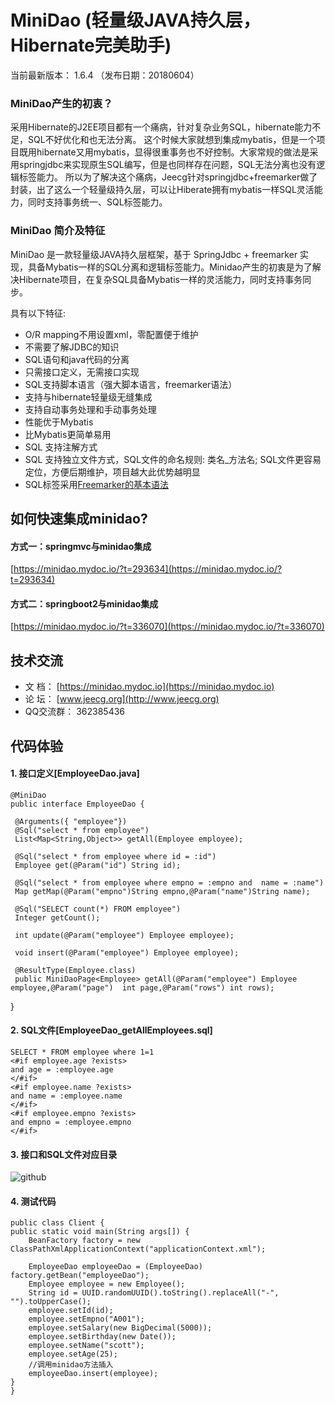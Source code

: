 MiniDao (轻量级JAVA持久层，Hibernate完美助手)
=======
当前最新版本： 1.6.4 （发布日期：20180604）

### MiniDao产生的初衷？

  采用Hibernate的J2EE项目都有一个痛病，针对复杂业务SQL，hibernate能力不足，SQL不好优化和也无法分离。 这个时候大家就想到集成mybatis，但是一个项目既用hibernate又用mybatis，显得很重事务也不好控制。大家常规的做法是采用springjdbc来实现原生SQL编写，但是也同样存在问题，SQL无法分离也没有逻辑标签能力。
  所以为了解决这个痛病，Jeecg针对springjdbc+freemarker做了封装，出了这么一个轻量级持久层，可以让Hiberate拥有mybatis一样SQL灵活能力，同时支持事务统一、SQL标签能力。


### MiniDao 简介及特征

MiniDao 是一款轻量级JAVA持久层框架，基于 SpringJdbc + freemarker 实现，具备Mybatis一样的SQL分离和逻辑标签能力。Minidao产生的初衷是为了解决Hibernate项目，在复杂SQL具备Mybatis一样的灵活能力，同时支持事务同步。 


具有以下特征:

*  O/R mapping不用设置xml，零配置便于维护
* 不需要了解JDBC的知识
* SQL语句和java代码的分离
* 只需接口定义，无需接口实现
* SQL支持脚本语言（强大脚本语言，freemarker语法）
* 支持与hibernate轻量级无缝集成
* 支持自动事务处理和手动事务处理
* 性能优于Mybatis
* 比Mybatis更简单易用
* SQL 支持注解方式
* SQL 支持独立文件方式，SQL文件的命名规则: 类名_方法名; SQL文件更容易定位，方便后期维护，项目越大此优势越明显
* SQL标签采用[Freemarker的基本语法](http://blog.csdn.net/zhangdaiscott/article/details/77505453)


如何快速集成minidao?
-----------------------------------
#### 方式一：springmvc与minidao集成
[https://minidao.mydoc.io/?t=293634](https://minidao.mydoc.io/?t=293634)

#### 方式二：springboot2与minidao集成
[https://minidao.mydoc.io/?t=336070](https://minidao.mydoc.io/?t=336070)
		

技术交流
-----------------------------------
* 文 档： [https://minidao.mydoc.io](https://minidao.mydoc.io)
* 论 坛： [www.jeecg.org](http://www.jeecg.org)
* QQ交流群： 362385436


	
	
代码体验
-----------------------------------
#### 1. 接口定义[EmployeeDao.java]  
    @MiniDao
    public interface EmployeeDao {
	
     @Arguments({ "employee"})
	 @Sql("select * from employee")
	 List<Map<String,Object>> getAll(Employee employee);
    
     @Sql("select * from employee where id = :id")
	 Employee get(@Param("id") String id);
    
	 @Sql("select * from employee where empno = :empno and  name = :name")
     Map getMap(@Param("empno")String empno,@Param("name")String name);

     @Sql("SELECT count(*) FROM employee")
     Integer getCount();

     int update(@Param("employee") Employee employee);

     void insert(@Param("employee") Employee employee);
	 
	 @ResultType(Employee.class)
	 public MiniDaoPage<Employee> getAll(@Param("employee") Employee employee,@Param("page")  int page,@Param("rows") int rows);
   }
    
    
#### 2. SQL文件[EmployeeDao_getAllEmployees.sql]
    SELECT * FROM employee where 1=1 
    <#if employee.age ?exists>
	and age = :employee.age
    </#if>
    <#if employee.name ?exists>
	and name = :employee.name
    </#if>
    <#if employee.empno ?exists>
	and empno = :employee.empno
    </#if>

#### 3. 接口和SQL文件对应目录

![github](http://www.jeecg.org/data/attachment/forum/201308/18/224051ey14ehqe000iegja.jpg "minidao")

	
#### 4. 测试代码
    public class Client {
    public static void main(String args[]) {
		BeanFactory factory = new ClassPathXmlApplicationContext("applicationContext.xml");
     		
		EmployeeDao employeeDao = (EmployeeDao) factory.getBean("employeeDao");
		Employee employee = new Employee();
		String id = UUID.randomUUID().toString().replaceAll("-", "").toUpperCase();
		employee.setId(id);
		employee.setEmpno("A001");
		employee.setSalary(new BigDecimal(5000));
		employee.setBirthday(new Date());
		employee.setName("scott");
		employee.setAge(25);
		//调用minidao方法插入
		employeeDao.insert(employee);
	}
    }

